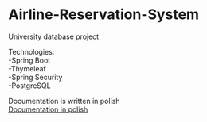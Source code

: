 # Airline-Reservation-System
University database project 

Technologies:\
-Spring Boot\
-Thymeleaf\
-Spring Security\
-PostgreSQL

Documentation is written in polish\
[Documentation in polish](https://github.com/barpje/Airline-Reservation-System/blob/main/doc/dokumentacjaARS.pdf)
